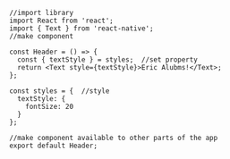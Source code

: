         //import library
        import React from 'react';
        import { Text } from 'react-native';
        //make component

        const Header = () => {
          const { textStyle } = styles;  //set property
          return <Text style={textStyle}>Eric Alubms!</Text>;
        };

        const styles = {  //style
          textStyle: {
            fontSize: 20
          }
        };

        //make component available to other parts of the app
        export default Header;
